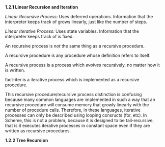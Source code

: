 **1.2.1  Linear Recursion and Iteration**

*Linear Recursive Process:* Uses deferred operations. Information that the interpreter keeps track of grows linearly, just like the number of steps.

*Linear Iterative Process:* Uses state variables. Information that the interpreter keeps track of is fixed.


An recursive process is *not* the same thing as a recursive procedure.

A recursive procedure is any procedure whose definition refers to itself.

A recursive process is a process which *evolves* recursively, no matter how it is written.

fact-iter is a iterative process which is implemented as a recursive procedure.

This recursive procedure/recursive process distinction is confusing because many common languages are implemented in such a way that an recursive procedure will consume memory that growly linearly with the number of procedure calls. Therefore, in these languages, iterative processes can only be described using looping consructs (for, etc). In Scheme, this is not a problem, because it is designed to be tail-recursive, that is it executes iterative processes in constant space even if they are written as recursive procedures.

**1.2.2  Tree Recursion**
